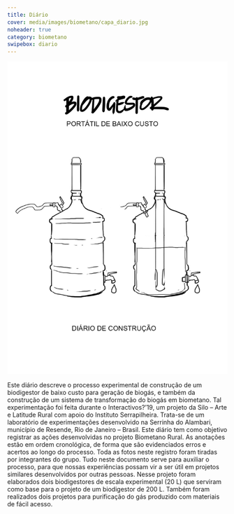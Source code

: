 ```yaml
---
title: Diário
cover: media/images/biometano/capa_diario.jpg
noheader: true
category: biometano
swipebox: diario
---
```


![](/media/images/biometano/capa_diario.jpg)

Este diário descreve o processo experimental de construção de um biodigestor de baixo custo para geração de biogás, e também da construção de um sistema de transformação do biogás em biometano. 
Tal experimentação foi feita durante o Interactivos?’19, um projeto da Silo – Arte e Latitude Rural com apoio do Instituto Serrapilheira. Trata-se de um laboratório de experimentações desenvolvido na Serrinha do Alambari, município de Resende, Rio de Janeiro – Brasil. Este diário tem como objetivo registrar as ações desenvolvidas no projeto Biometano Rural. As anotações estão em ordem cronológica, de forma que são evidenciados erros e acertos ao longo do processo. Toda as fotos neste registro foram tiradas por integrantes do grupo. Tudo neste documento serve para auxiliar o processo, para que nossas experiências possam vir a ser útil em projetos similares desenvolvidos por outras pessoas. 
Nesse projeto foram elaborados dois biodigestores de escala experimental (20 L) que serviram como base para o projeto de um biodigestor de 200 L. Também foram realizados dois projetos para purificação do gás produzido com materiais de fácil acesso.
